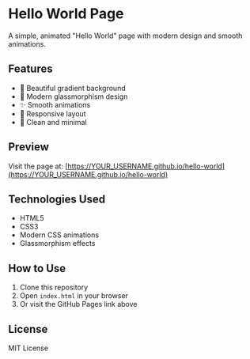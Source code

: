 # Hello World Page

A simple, animated "Hello World" page with modern design and smooth animations.

## Features

- 🌈 Beautiful gradient background
- 🎨 Modern glassmorphism design
- ✨ Smooth animations
- 📱 Responsive layout
- 🎯 Clean and minimal

## Preview

Visit the page at: [https://YOUR_USERNAME.github.io/hello-world](https://YOUR_USERNAME.github.io/hello-world)

## Technologies Used

- HTML5
- CSS3
- Modern CSS animations
- Glassmorphism effects

## How to Use

1. Clone this repository
2. Open `index.html` in your browser
3. Or visit the GitHub Pages link above

## License

MIT License 